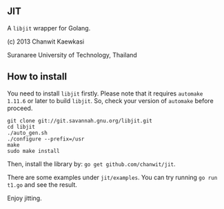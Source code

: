 JIT
---

A `libjit` wrapper for Golang.

(c) 2013 Chanwit Kaewkasi

Suranaree University of Technology, Thailand

How to install
--------------

You need to install `libjit` firstly. Please note that it requires `automake 1.11.6` or later to build `libjit`. So, check your version of `automake` before proceed.

    git clone git://git.savannah.gnu.org/libjit.git
    cd libjit
    ./auto_gen.sh
    ./configure --prefix=/usr
    make
    sudo make install

Then, install the library by: `go get github.com/chanwit/jit`.

There are some examples under `jit/examples`. You can try running `go run t1.go` and see the result.

Enjoy jitting.